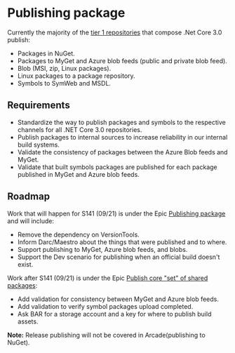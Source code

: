 # Publishing package

Currently the majority of the [tier 1 repositories](..\TierOneRepos.md) that compose .Net Core 3.0 publish:
- Packages in NuGet.
- Packages to MyGet and Azure blob feeds (public and private blob feed).
- Blob (MSI, zip, Linux packages).
- Linux packages to a package repository.
- Symbols to SymWeb and MSDL.

## Requirements
- Standardize the way to publish packages and symbols to the respective channels for all .NET Core 3.0 repositories.
- Publish packages to internal sources to increase reliability in our internal build systems.
- Validate the consistency of packages between the Azure Blob feeds and MyGet.
- Validate that built symbols packages are published for each package published in MyGet and Azure blob feeds.

## Roadmap
Work that will happen for S141 (09/21) is under the Epic [Publishing package](https://github.com/dotnet/arcade/issues/501) and will include:
- Remove the dependency on VersionTools.
- Inform Darc/Maestro about the things that were published and to where.
- Support publishing to MyGet, Azure blob feeds, and blobs.
- Support the Dev scenario for publishing when an official build doesn't exist.

Work after S141 (09/21) is under the Epic [Publish core "set" of shared packages](https://github.com/dotnet/arcade/issues/46):
- Add validation for consistency between MyGet and Azure blob feeds.
- Add validation to verify symbol packages upload completed.
- Ask BAR for a storage account and a key for where to publish build assets.

**Note:** Release publishing will not be covered in Arcade(publishing to NuGet).
